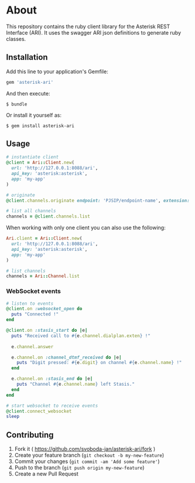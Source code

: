 # About

This repository contains the ruby client library for the Asterisk REST Interface (ARI).
It uses the swagger ARI json definitions to generate ruby classes.

## Installation

Add this line to your application's Gemfile:

```ruby
gem 'asterisk-ari'
```

And then execute:

    $ bundle

Or install it yourself as:

    $ gem install asterisk-ari

## Usage

```ruby
# instantiate client
@client = Ari::Client.new(
  url: 'http://127.0.0.1:8088/ari',
  api_key: 'asterisk:asterisk',
  app: 'my-app'
)

# originate
@client.channels.originate endpoint: 'PJSIP/endpoint-name', extension: 11

# list all channels
channels = @client.channels.list
```

When working with only one client you can also use the following:

```ruby
Ari.client = Ari::Client.new(
  url: 'http://127.0.0.1:8088/ari',
  api_key: 'asterisk:asterisk',
  app: 'my-app'
)

# list channels
channels = Ari::Channel.list
```

### WebSocket events

```ruby
# listen to events
@client.on :websocket_open do
  puts "Connected !"
end

@client.on :stasis_start do |e|
  puts "Received call to #{e.channel.dialplan.exten} !"
  
  e.channel.answer

  e.channel.on :channel_dtmf_received do |e|
    puts "Digit pressed: #{e.digit} on channel #{e.channel.name} !"
  end

  e.channel.on :stasis_end do |e|
    puts "Channel #{e.channel.name} left Stasis."
  end
end

# start websocket to receive events
@client.connect_websocket
sleep
```

## Contributing

1. Fork it ( https://github.com/svoboda-jan/asterisk-ari/fork )
2. Create your feature branch (`git checkout -b my-new-feature`)
3. Commit your changes (`git commit -am 'Add some feature'`)
4. Push to the branch (`git push origin my-new-feature`)
5. Create a new Pull Request

